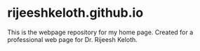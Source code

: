 # rijeeshkeloth.github.io
This is the webpage repository for my home page. Created for a professional web page for Dr. Rijeesh Keloth.
